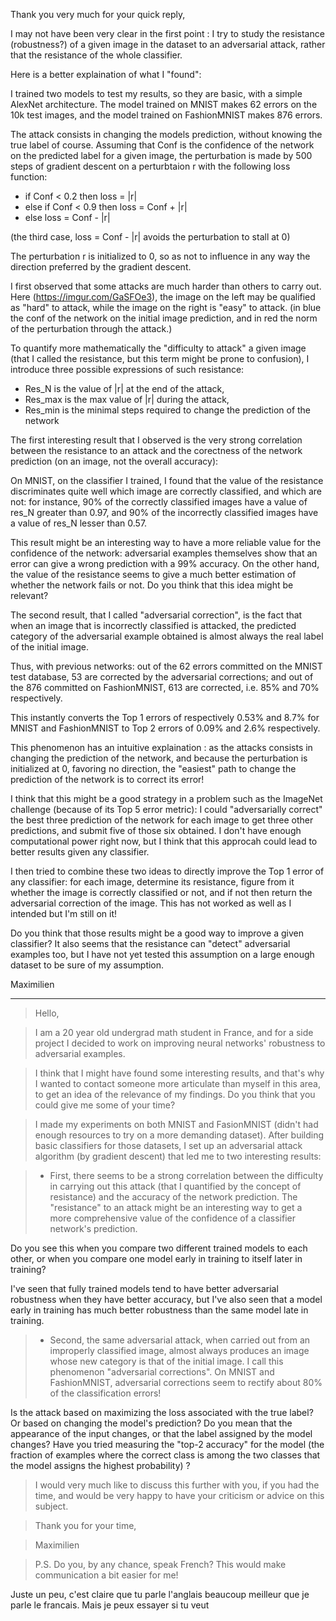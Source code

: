 Thank you very much for your quick reply,

I may not have been very clear in the first point : I try to study the resistance (robustness?) of a given image in the dataset to an adversarial attack, rather that the resistance of the whole classifier.

Here is a better explaination of what I "found":


I trained two models to test my results, so they are basic, with a simple AlexNet architecture. The model trained on MNIST makes 62 errors on the 10k test images, and the model trained on FashionMNIST makes 876 errors.


The attack consists in changing the models prediction, without knowing the true label of course. Assuming that Conf is the confidence of the network on the predicted label for a given image, the perturbation is made by 500 steps of gradient descent on a perturbtaion r with the following loss function:

- if Conf < 0.2 then loss = |r|
- else if Conf < 0.9 then loss = Conf + |r|
- else loss = Conf - |r|

(the third case, loss = Conf - |r| avoids the perturbation to stall at 0)


The perturbation r is initialized to 0, so as not to influence in any way the direction preferred by the gradient descent.


I first observed that some attacks are much harder than others to carry out. Here (https://imgur.com/GaSFOe3), the image on the left may be qualified as "hard" to attack, while the image on the right is "easy" to attack. (in blue the conf of the network on the initial image prediction, and in red the norm of the perturbation through the attack.)

To quantify more mathematically the "difficulty to attack" a given image (that I called the resistance, but this term might be prone to confusion), I introduce three possible expressions of such resistance:

- Res_N is the value of |r| at the end of the attack,
- Res_max is the max value of |r| during the attack,
- Res_min is the minimal steps required to change the prediction of the network

The first interesting result that I observed is the very strong correlation between the resistance to an attack and the corectness of the network prediction (on an image, not the overall accuracy):

On MNIST, on the classifier I trained, I found that the value of the resistance discriminates quite well which image are correctly classified, and which are not: for instance, 90% of the correctly classified images have a value of res_N greater than 0.97, and 90% of the incorrectly classified images have a value of res_N lesser than 0.57.

This result might be an interesting way to have a more reliable value for the confidence of the network: adversarial examples themselves show that an error can give a wrong prediction with a 99% accuracy. On the other hand, the value of the resistance seems to give a much better estimation of whether the network fails or not. Do you think that this idea might be relevant?


The second result, that I called "adversarial correction", is the fact that when an image that is incorrectly classified is attacked, the predicted category of the adversarial example obtained is almost always the real label of the initial image.

Thus, with previous networks: out of the 62 errors committed on the MNIST test database, 53 are corrected by the adversarial corrections; and out of the 876 committed on FashionMNIST, 613 are corrected, i.e. 85% and 70% respectively.

This instantly converts the Top 1 errors of respectively 0.53% and 8.7% for MNIST and FashionMNIST to Top 2 errors of 0.09% and 2.6% respectively.

This phenomenon has an intuitive explaination : as the attacks consists in changing the prediction of the network, and because the perturbation is initialized at 0, favoring no direction, the "easiest" path to change the prediction of the network is to correct its error!

I think that this might be a good strategy in a problem such as the ImageNet challenge (because of its Top 5 error metric): I could "adversarially correct" the best three prediction of the network for each image to get three other predictions, and submit five of those six obtained. I don't have enough computational power right now, but I think that this approcah could lead to better results given any classifier.


I then tried to combine these two ideas to directly improve the Top 1 error of any classifier: for each image, determine its resistance, figure from it whether the image is correctly classified or not, and if not then return the adversarial correction of the image. This has not worked as well as I intended but I'm still on it!

Do you think that those results might be a good way to improve a given classifier? It also seems that the resistance can "detect" adversarial examples too, but I have not yet tested this assumption on a large enough dataset to be sure of my assumption.


Maximilien

---

> Hello,

> I am a 20 year old undergrad math student in France, and for a side project I decided to work on improving neural networks' robustness to adversarial examples.

> I think that I might have found some interesting results, and that's why I wanted to contact someone more articulate than myself in this area, to get an idea of the relevance of my findings. Do you think that you could give me some of your time?

> I made my experiments on both MNIST and FasionMNIST (didn't had enough resources to try on a more demanding dataset). After building basic classifiers for those datasets, I set up an adversarial attack algorithm (by gradient descent) that led me to two interesting results:

> - First, there  seems to be a strong correlation between the difficulty in carrying out this attack (that I quantified by the concept of resistance) and the accuracy of the network prediction. The "resistance" to an attack might be an interesting way to get a more comprehensive value of the confidence of a classifier network's prediction.


Do you see this when you compare two different trained models to each other, or when you compare one model early in training to itself later in training?

I've seen that fully trained models tend to have better adversarial robustness when they have better accuracy, but I've also seen that a model early in training has much better robustness than the same model late in training.
 


> - Second, the same adversarial attack, when carried out from an improperly classified image, almost always produces an image whose new category is that of the initial image. I call this phenomenon "adversarial corrections". On MNIST and FashionMNIST, adversarial corrections seem to rectify about 80% of the classification errors!


Is the attack based on maximizing the loss associated with the true label? Or based on changing the model's prediction?
Do you mean that the appearance of the input changes, or that the label assigned by the model changes?
Have you tried measuring the "top-2 accuracy" for the model (the fraction of examples where the correct class is among the two classes that the model assigns the highest probability) ?
 


> I would very much like to discuss this further with you, if you had the time, and would be very happy to have your criticism or advice on this subject.

> Thank you for your time,

> Maximilien

> P.S. Do you, by any chance, speak French? This would make communication a bit easier for me!


Juste un peu, c'est claire que tu parle l'anglais beaucoup meilleur que je parle le francais. Mais je peux essayer si tu veut